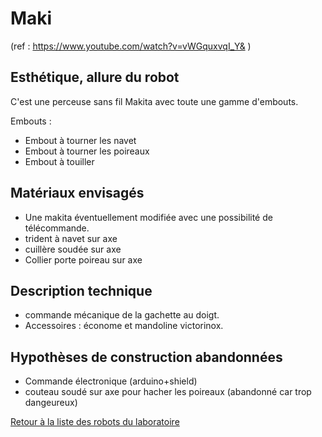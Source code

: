 
# Maki

(ref : https://www.youtube.com/watch?v=vWGquxvqI_Y& )

## Esthétique, allure du robot

C'est une perceuse sans fil Makita avec toute une gamme d'embouts.

Embouts :

- Embout à tourner les navet
- Embout à tourner les poireaux
- Embout à touiller

## Matériaux envisagés

- Une makita éventuellement modifiée avec une possibilité de télécommande.
- trident à navet sur axe
- cuillère soudée sur axe
- Collier porte poireau sur axe

## Description technique

- commande mécanique de la gachette au doigt.
- Accessoires : économe et mandoline victorinox.

## Hypothèses de construction abandonnées

- Commande électronique (arduino+shield)
- couteau soudé sur axe pour hacher les poireaux (abandonné car trop dangeureux)

[Retour à la liste des robots du laboratoire](.)
